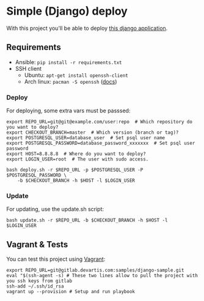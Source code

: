 # Simple (Django) deploy

With this project you'll be able to deploy [this django application](https://gitlab.devartis.com/samples/django-sample).

## Requirements

- Ansible: `pip install -r requirements.txt`
- SSH client
  - Ubuntu: `apt-get install openssh-client`
  - Arch linux: `pacman -S openssh` ([docs](https://wiki.archlinux.org/index.php/Secure_Shell#OpenSSH))

### Deploy

For deploying, some extra vars must be passsed:

    export REPO_URL=git@git@example.com/user:repo  # Which repository do you want to deploy?
    export CHECKOUT_BRANCH=master  # Which version (branch or tag)?
    export POSTGRESQL_USER=database_user  # Set psql user name
    export POSTGRESQL_PASSWORD=database_password_xxxxxxx  # Set psql user password
    export HOST=8.8.8.8  # Where do you want to deploy?
    export LOGIN_USER=root  # The user with sudo access.

    bash deploy.sh -r $REPO_URL -p $POSTGRESQL_USER -P $POSTGRESQL_PASSWORD \
        -b $CHECKOUT_BRANCH -h $HOST -l $LOGIN_USER

### Update

For updating, use the update.sh script:

    bash update.sh -r $REPO_URL -b $CHECKOUT_BRANCH -h $HOST -l $LOGIN_USER

## Vagrant & Tests

You can test this project using [Vagrant](https://www.vagrantup.com/):

    export REPO_URL=git@gitlab.devartis.com:samples/django-sample.git
    eval "$(ssh-agent -s) # These two lines allow to pull the project with you ssh keys from gitlab
    ssh-add ~/.ssh/id_rsa
    vagrant up --provision # Setup and run playbook